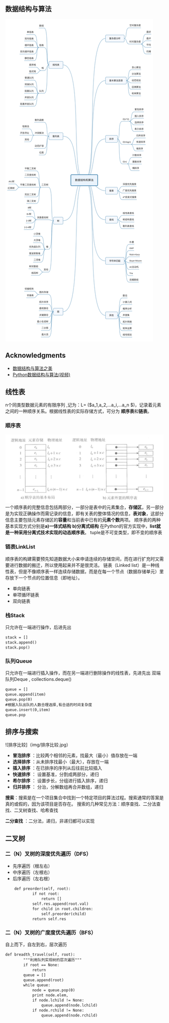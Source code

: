 ## 数据结构与算法
![数据结构与算法](img/datastructure.png)
## Acknowledgments
-   [数据结构与算法之美](https://github.com/wangzheng0822/algo)
-   [Python数据结构与算法(视频)](https://www.bilibili.com/video/av46256220?from=search&seid=13296026210487895017)
## 线性表
n个同类型数据元素的有限序列 ,记为：L= ($a_1,a_2,...a_i,...a_n $)，记录着元素之间的一种顺序关系。根据线性表的实际存储方式，可分为 **顺序表**和**链表**。
### 顺序表
![顺序表](img/shunxubiao.png)
一个顺序表的完整信息包括两部分，一部分是表中的元素集合，**存储区**，另一部分是为实现正确操作而需记录的信息，即有关表的整体情况的信息，**表对象**，这部分信息主要包括元素存储区的**容量**和当前表中已有的**元素个数**两项。
顺序表的两种基本实现方式分别是**a)一体式结构** **b)分离式结构**
在Python的官方实现中，**list就是一种采用分离式技术实现的动态顺序表**。
tuple是不可变类型，即不变的顺序表
### 链表LinkList
顺序表的构建需要预先知道数据大小来申请连续的存储空间，而在进行扩充时又需要进行数据的搬迁，所以使用起来并不是很灵活。
链表（Linked list）是一种线性表，但是不像顺序表一样连续存储数据，而是在每一个节点（数据存储单元）里存放下一个节点的位置信息（即地址）。
* 单向链表
* 单项循环链表
* 双向链表

### 栈Stack
只允许在一端进行操作，后进先出 
```
stack = []
stack.append()
stack.pop()
```
### 队列Queue
只允许在一端进行插入操作，而在另一端进行删除操作的线性表，先进先出 
双端队列Deque , collections.deque() 
```
queue = []
queue.append(item)
queue.pop(0)
#根据入队出队的人数合理选择,有合适的时间复杂度
queue.insert(0,item)
queue.pop
```

## 排序与搜索
![排序比较]（img/排序比较.jpg） 
* **冒泡排序** ：比较两个相邻的元素，找最大（最小）值存放在一端 
* **选择排序** ：从未排序找最小（最大），存放在一端 
* **插入排序** ：在已排序的序列从后往前比较插入 
* **快速排序** ： 设置基准，分割成两部分，递归 
* **希尔排序** ： 设置步长，分组进行插入排序，递归 
* **归并排序** ： 分治，分解数组再合并数组，递归 

**搜索**：搜索是在一个项目集合中找到一个特定项目的算法过程。搜索通常的答案是真的或假的，因为该项目是否存在。 搜索的几种常见方法：顺序查找、二分法查找、二叉树查找、哈希查找

**二分查找** ：二分法，递归，非递归都可以实现

## 二叉树

### 二（N）叉树的深度优先遍历（DFS）
* 先序遍历（根左右）
* 中序遍历（左根右）
* 后序遍历（左右根）
```
    def preorder(self, root):
            if not root:
                return []
            self.res.append(root.val)
            for child in root.children:
                self.preorder(child)
            return self.res
```

### 二（N）叉树的广度度优先遍历（BFS）
自上而下，自左到右，层次遍历
```
def breadth_travel(self, root):
        """利用队列实现树的层次遍历"""
        if root == None:
            return
        queue = []
        queue.append(root)
        while queue:
            node = queue.pop(0)
            print node.elem,
            if node.lchild != None:
                queue.append(node.lchild)
            if node.rchild != None:
                queue.append(node.rchild)
```